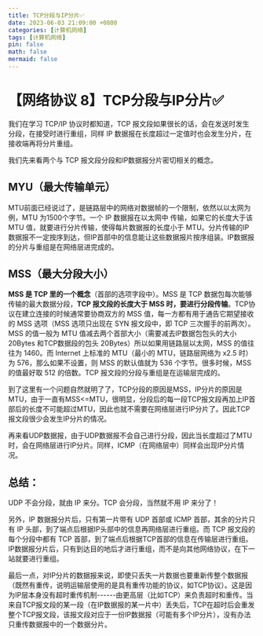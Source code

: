 ```yaml
---
title: TCP分段与IP分片✅
date: 2023-06-03 21:09:00 +0800
categories: [计算机网络]
tags: [计算机网络]
pin: false
math: false
mermaid: false
---
```


# 【网络协议 8】TCP分段与IP分片✅

我们在学习 TCP/IP 协议时都知道，TCP 报文段如果很长的话，会在发送时发生分段，在接受时进行重组，同样 IP 数据报在长度超过一定值时也会发生分片，在接收端再将分片重组。

我们先来看两个与 TCP 报文段分段和IP数据报分片密切相关的概念。

## **MYU（最大传输单元）**

MTU前面已经说过了，是链路层中的网络对数据帧的一个限制，依然以以太网为例，MTU 为1500个字节。一个 IP 数据报在以太网中 传输，如果它的长度大于该 MTU 值，就要进行分片传输，使得每片数据报的长度小于 MTU。分片传输的IP数据报不一定按序到达，但IP首部中的信息能让这些数据报片按序组装。IP数据报的分片与重组是在网络层进完成的。

## **MSS（最大分段大小）**

**MSS 是 TCP 里的一个概念**（首部的选项字段中）。MSS 是 TCP 数据包每次能够传输的最大数据分段，**TCP 报文段的长度大于 MSS 时，要进行分段传输**。TCP协议在建立连接的时候通常要协商双方的 MSS 值，每一方都有用于通告它期望接收的 MSS 选项（MSS 选项只出现在 SYN 报文段中，即 TCP 三次握手的前两次）。MSS 的值一般为 MTU 值减去两个首部大小（需要减去IP数据包包头的大小 20Bytes 和TCP数据段的包头 20Bytes）所以如果用链路层以太网，MSS 的值往往为 1460。而 Internet 上标准的 MTU（最小的 MTU，链路层网络为 x2.5 时）为 576，那么如果不设置，则 MSS 的默认值就为 536 个字节。很多时候，MSS 的值最好取 512 的倍数。TCP 报文段的分段与重组是在运输层完成的。

到了这里有一个问题自然就明了了，TCP分段的原因是MSS，IP分片的原因是MTU，由于一直有MSS<=MTU，很明显，分段后的每一段TCP报文段再加上IP首部后的长度不可能超过MTU，因此也就不需要在网络层进行IP分片了。因此TCP报文段很少会发生IP分片的情况。

再来看UDP数据报，由于UDP数据报不会自己进行分段，因此当长度超过了MTU时，会在网络层进行IP分片。同样，ICMP（在网络层中）同样会出现IP分片情况。

## **总结：**
UDP 不会分段，就由 IP 来分。TCP 会分段，当然就不用 IP 来分了！

另外，IP 数据报分片后，只有第一片带有 UDP 首部或 ICMP 首部，其余的分片只有 IP 头部，到了端点后根据IP头部中的信息再网络层进行重组。而 TCP 报文段的每个分段中都有 TCP 首部，到了端点后根据TCP首部的信息在传输层进行重组。IP数据报分片后，只有到达目的地后才进行重组，而不是向其他网络协议，在下一站就要进行重组。

最后一点，对IP分片的数据报来说，即使只丢失一片数据也要重新传整个数据报（既然有重传，说明运输层使用的是具有重传功能的协议，如TCP协议）。这是因为IP层本身没有超时重传机制------由更高层（比如TCP）来负责超时和重传。当来自TCP报文段的某一段（在IP数据报的某一片中）丢失后，TCP在超时后会重发整个TCP报文段，该报文段对应于一份IP数据报（可能有多个IP分片），没有办法只重传数据报中的一个数据分片。